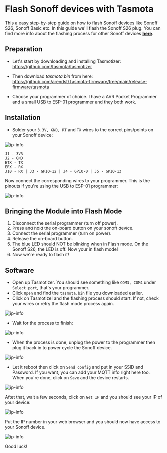 # Flash Sonoff devices with Tasmota
This a easy step-by-step guide on how to flash Sonoff devices like Sonoff S26, Sonoff Basic etc. 
In this guide we'll flash the Sonoff S26 plug. You can find more info about the flashing process for other Sonoff devices [**here**](https://templates.blakadder.com/plug.html).

## Preparation

* Let's start by downloading and installing Tasmotizer: https://github.com/tasmota/tasmotizer

* Then download *tasmota.bin* from here: https://github.com/arendst/Tasmota-firmware/tree/main/release-firmware/tasmota

* Choose your programmer of choice. I have a AVR Pocket Programmer and a small USB to ESP-01 programmer and they both work. 

## Installation

* Solder your `3.3V, GND, RT` and `TX` wires to the correct pins/points on your Sonoff device: 

![ip-info](images/pinout.png)

    J1 - 3V3
    J2 - GND
    ETX - TX
    ERX - RX
    J10 - RX | J3 - GPIO-12 | J4 - GPIO-0 | J5 - GPIO-13
    
Now connect the corresponding wires to your programmer. This is the pinouts if you're using the USB to ESP-01 programmer:

![ip-info](images/usb-pinout.png)

## Bringing the Module into Flash Mode

1. Disconnect the serial programmer (turn off power).
2. Press and hold the on-board button on your sonoff device.
3. Connect the serial programmer (turn on power).
4. Release the on-board button.
5. The blue LED should NOT be blinking when in Flash mode. On the Sonoff S26, the LED is off. Now your in flash mode!
6. Now we're ready to flash it!

## Software


* Open up Tasmotizer. You should see something like `COM3, COM4` under `Select port`, that's your programmer. 
* Click `Open` and find the `tasmota.bin` file you downloaded earlier. 
* Click on Tasmotize! and the flashing process should start. If not, check your wires or retry the flash mode process again. 

![ip-info](images/tasmotizer.png)

* Wait for the process to finish: 

![ip-info](images/progress.png)

* When the process is done, unplug the power to the programmer then plug it back in to power cycle the Sonoff device.

![ip-info](images/done.png)

* Let it reboot then click on  `Send config` and put in your SSID and Password. If you want, you can add your MQTT info right here too. 
When you're done, click on `Save` and the device restarts.

![ip-info](images/send-config.png)

Aftet that, wait a few seconds, click on `Get IP` and you should see your IP of your device:

![ip-info](images/ip.png)

Put the IP number in your web browser and you should now have access to your Sonoff device.

![ip-info](images/tasmota.png)

Good luck!